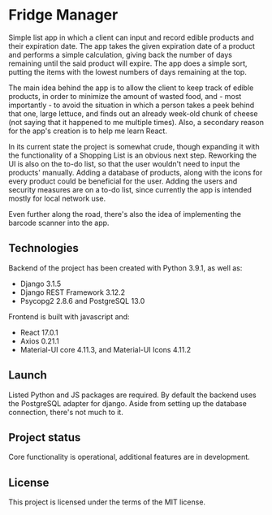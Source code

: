 # Fridge Manager

Simple list app in which a client can input and record edible products and their expiration date. The app takes the given expiration date of a product and performs a simple calculation, 
giving back the number of days remaining until the said product will expire. The app does a simple sort, putting the items with the lowest numbers of days remaining at the top. 

The main idea behind the app is to allow the client to keep track of edible products, in order to minimize the amount of wasted food, and - most importantly - to avoid the situation in which a person takes a peek behind that one, large lettuce, and finds out an already week-old chunk of cheese (not saying that it happened to me multiple times).
Also, a secondary reason for the app's creation is to help me learn React. 

In its current state the project is somewhat crude, though expanding it with the functionality of a Shopping List is an obvious next step. 
Reworking the UI is also on the to-do list, so that the user wouldn't need to input the products' manually. Adding a database of products, along with the icons for every product could be beneficial for the user. 
Adding the users and security measures are on a to-do list, since currently the app is intended mostly for local network use. 

Even further along the road, there's also the idea of implementing the barcode scanner into the app.

## Technologies

Backend of the project has been created with Python 3.9.1, as well as:

* Django 3.1.5
* Django REST Framework 3.12.2
* Psycopg2 2.8.6 and PostgreSQL 13.0

Frontend is built with javascript and:

* React 17.0.1
* Axios 0.21.1
* Material-UI core 4.11.3, and Material-UI Icons 4.11.2

## Launch

Listed Python and JS packages are required. By default the backend uses the PostgreSQL adapter for django.
Aside from setting up the database connection, there's not much to it. 

## Project status

Core functionality is operational, additional features are in development.

## License
This project is licensed under the terms of the MIT license.
